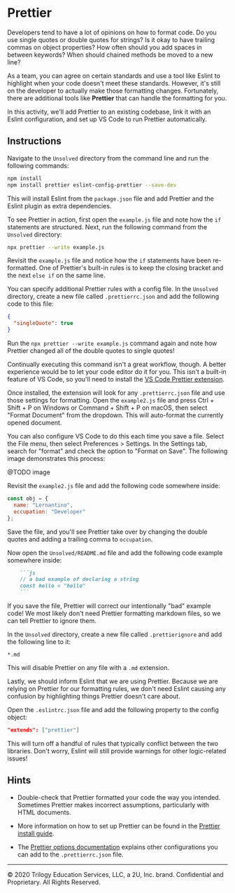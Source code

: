 # Prettier

Developers tend to have a lot of opinions on how to format code. Do you use single quotes or double quotes for strings? Is it okay to have trailing commas on object properties? How often should you add spaces in between keywords? When should chained methods be moved to a new line?

As a team, you can agree on certain standards and use a tool like Eslint to highlight when your code doesn't meet these standards. However, it's still on the developer to actually make those formatting changes. Fortunately, there are additional tools like **Prettier** that can handle the formatting for you.

In this activity, we'll add Prettier to an existing codebase, link it with an Eslint configuration, and set up VS Code to run Prettier automatically.

## Instructions

Navigate to the `Unsolved` directory from the command line and run the following commands:

```bash
npm install
npm install prettier eslint-config-prettier --save-dev
```

This will install Eslint from the `package.json` file and add Prettier and the Eslint plugin as extra dependencies.

To see Prettier in action, first open the `example.js` file and note how the `if` statements are structured. Next, run the following command from the `Unsolved` directory:

```bash
npx prettier --write example.js
```

Revisit the `example.js` file and notice how the `if` statements have been re-formatted. One of Prettier's built-in rules is to keep the closing bracket and the next `else if` on the same line.

You can specify additional Prettier rules with a config file. In the `Unsolved` directory, create a new file called `.prettierrc.json` and add the following code to this file:

```json
{
  "singleQuote": true
}
```

Run the `npx prettier --write example.js` command again and note how Prettier changed all of the double quotes to single quotes!

Continually executing this command isn't a great workflow, though. A better experience would be to let your code editor do it for you. This isn't a built-in feature of VS Code, so you'll need to install the [VS Code Prettier extension](https://marketplace.visualstudio.com/items?itemName=esbenp.prettier-vscode).

Once installed, the extension will look for any `.prettierrc.json` file and use those settings for formatting. Open the `example2.js` file and press Ctrl + Shift + P on Windows or Command + Shift + P on macOS, then select "Format Document" from the dropdown. This will auto-format the currently opened document.

You can also configure VS Code to do this each time you save a file. Select the File menu, then select Preferences > Settings. In the Settings tab, search for "format" and check the option to "Format on Save". The following image demonstrates this process:

@TODO image

Revisit the `example2.js` file and add the following code somewhere inside:

```js
const obj = {
  name: "Lernantino",
  occupation: "Developer"
};
```

Save the file, and you'll see Prettier take over by changing the double quotes and adding a trailing comma to `occupation`.

Now open the `Unsolved/README.md` file and add the following code example somewhere inside:

```md
    ```js
    // a bad example of declaring a string
    const hello = "hello"
    ```
```

If you save the file, Prettier will correct our intentionally "bad" example code! We most likely don't need Prettier formatting markdown files, so we can tell Prettier to ignore them.

In the `Unsolved` directory, create a new file called `.prettierignore` and add the following line to it:

```text
*.md
```

This will disable Prettier on any file with a `.md` extension.

Lastly, we should inform Eslint that we are using Prettier. Because we are relying on Prettier for our formatting rules, we don't need Eslint causing any confusion by highlighting things Prettier doesn't care about.

Open the `.eslintrc.json` file and add the following property to the config object:

```json
"extends": ["prettier"]
```

This will turn off a handful of rules that typically conflict between the two libraries. Don't worry, Eslint will still provide warnings for other logic-related issues!

## Hints

* Double-check that Prettier formatted your code the way you intended. Sometimes Prettier makes incorrect assumptions, particularly with HTML documents.

* More information on how to set up Prettier can be found in the [Prettier install guide](https://prettier.io/docs/en/install.html).

* The [Prettier options documentation](https://prettier.io/docs/en/options.html) explains other configurations you can add to the `.prettierrc.json` file.

---
© 2020 Trilogy Education Services, LLC, a 2U, Inc. brand. Confidential and Proprietary. All Rights Reserved.
